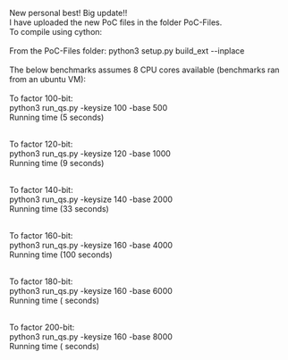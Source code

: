 New personal best! Big update!!</br>
I have uploaded the new PoC files in the folder PoC-Files.</br>
To compile using cython:</br></br>
From the PoC-Files folder: python3 setup.py build_ext --inplace</br></br>
The below benchmarks assumes 8 CPU cores available (benchmarks ran from an ubuntu VM):</br></br>
To factor 100-bit:</br>
python3 run_qs.py -keysize 100 -base 500 </br> 
Running time (5 seconds)</br></br>

To factor 120-bit:</br>
python3 run_qs.py -keysize 120 -base 1000 </br> 
Running time (9 seconds)</br></br>

To factor 140-bit:</br>
python3 run_qs.py -keysize 140 -base 2000 </br> 
Running time (33 seconds)</br></br>

To factor 160-bit:</br>
python3 run_qs.py -keysize 160 -base 4000 </br> 
Running time (100 seconds)</br></br>

To factor 180-bit:</br>
python3 run_qs.py -keysize 160 -base 6000 </br> 
Running time (<to add> seconds)</br></br>

To factor 200-bit:</br>
python3 run_qs.py -keysize 160 -base 8000 </br> 
Running time (<to add> seconds)</br></br>
